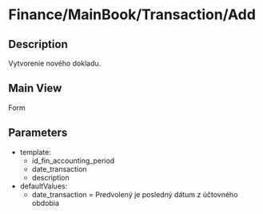 # Finance/MainBook/Transaction/Add

## Description

Vytvorenie nového dokladu.

## Main View

Form

## Parameters

* template:
  * id_fin_accounting_period
  * date_transaction
  * description
* defaultValues:
  * date_transaction = Predvolený je posledný dátum z účtovného obdobia